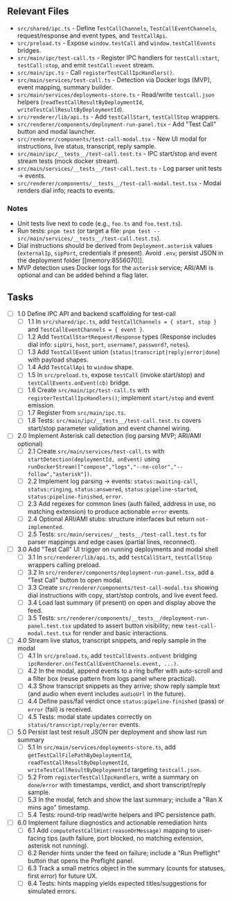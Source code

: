 ## Relevant Files

- `src/shared/ipc.ts` - Define `TestCallChannels`, `TestCallEventChannels`, request/response and event types, and `TestCallApi`.
- `src/preload.ts` - Expose `window.testCall` and `window.testCallEvents` bridges.
- `src/main/ipc/test-call.ts` - Register IPC handlers for `testCall:start`, `testCall:stop`, and emit `testCall:event` stream.
- `src/main/ipc.ts` - Call `registerTestCallIpcHandlers()`.
- `src/main/services/test-call.ts` - Detection via Docker logs (MVP), event mapping, summary builder.
- `src/main/services/deployments-store.ts` - Read/write `testcall.json` helpers (`readTestCallResultByDeploymentId`, `writeTestCallResultByDeploymentId`).
- `src/renderer/lib/api.ts` - Add `testCallStart`, `testCallStop` wrappers.
- `src/renderer/components/deployment-run-panel.tsx` - Add "Test Call" button and modal launcher.
- `src/renderer/components/test-call-modal.tsx` - New UI modal for instructions, live status, transcript, reply sample.
- `src/main/ipc/__tests__/test-call.test.ts` - IPC start/stop and event stream tests (mock docker stream).
- `src/main/services/__tests__/test-call.test.ts` - Log parser unit tests → events.
- `src/renderer/components/__tests__/test-call-modal.test.tsx` - Modal renders dial info; reacts to events.

### Notes

- Unit tests live next to code (e.g., `foo.ts` and `foo.test.ts`).
- Run tests: `pnpm test` (or target a file: `pnpm test -- src/main/services/__tests__/test-call.test.ts`).
- Dial instructions should be derived from `Deployment.asterisk` values (`externalIp`, `sipPort`, credentials if present). Avoid `.env`; persist JSON in the deployment folder [[memory:8556070]].
- MVP detection uses Docker logs for the `asterisk` service; ARI/AMI is optional and can be added behind a flag later.

## Tasks

- [ ] 1.0 Define IPC API and backend scaffolding for test-call
  - [ ] 1.1 In `src/shared/ipc.ts`, add `TestCallChannels = { start, stop }` and `TestCallEventChannels = { event }`.
  - [ ] 1.2 Add `TestCallStartRequest/Response` types (Response includes dial info: `sipUri`, `host`, `port`, `username?`, `password?`, `notes`).
  - [ ] 1.3 Add `TestCallEvent` union (`status|transcript|reply|error|done`) with payload shapes.
  - [ ] 1.4 Add `TestCallApi` to `window` shape.
  - [ ] 1.5 In `src/preload.ts`, expose `testCall` (invoke start/stop) and `testCallEvents.onEvent(cb)` bridge.
  - [ ] 1.6 Create `src/main/ipc/test-call.ts` with `registerTestCallIpcHandlers()`; implement `start/stop` and event emission.
  - [ ] 1.7 Register from `src/main/ipc.ts`.
  - [ ] 1.8 Tests: `src/main/ipc/__tests__/test-call.test.ts` covers start/stop parameter validation and event channel wiring.

- [ ] 2.0 Implement Asterisk call detection (log parsing MVP; ARI/AMI optional)
  - [ ] 2.1 Create `src/main/services/test-call.ts` with `startDetection(deploymentId, onEvent)` using `runDockerStream(["compose","logs","--no-color","--follow","asterisk"])`.
  - [ ] 2.2 Implement log parsing → events: `status:awaiting-call`, `status:ringing`, `status:answered`, `status:pipeline-started`, `status:pipeline-finished`, `error`.
  - [ ] 2.3 Add regexes for common lines (auth failed, address in use, no matching extension) to produce actionable `error` events.
  - [ ] 2.4 Optional ARI/AMI stubs: structure interfaces but return `not-implemented`.
  - [ ] 2.5 Tests: `src/main/services/__tests__/test-call.test.ts` for parser mappings and edge cases (partial lines, reconnect).

- [ ] 3.0 Add "Test Call" UI trigger on running deployments and modal shell
  - [ ] 3.1 In `src/renderer/lib/api.ts`, add `testCallStart`, `testCallStop` wrappers calling preload.
  - [ ] 3.2 In `src/renderer/components/deployment-run-panel.tsx`, add a "Test Call" button to open modal.
  - [ ] 3.3 Create `src/renderer/components/test-call-modal.tsx` showing dial instructions with copy, start/stop controls, and live event feed.
  - [ ] 3.4 Load last summary (if present) on open and display above the feed.
  - [ ] 3.5 Tests: `src/renderer/components/__tests__/deployment-run-panel.test.tsx` updated to assert button visibility; new `test-call-modal.test.tsx` for render and basic interactions.

- [ ] 4.0 Stream live status, transcript snippets, and reply sample in the modal
  - [ ] 4.1 In `src/preload.ts`, add `testCallEvents.onEvent` bridging `ipcRenderer.on(TestCallEventChannels.event, ...)`.
  - [ ] 4.2 In the modal, append events to a ring buffer with auto-scroll and a filter box (reuse pattern from logs panel where practical).
  - [ ] 4.3 Show transcript snippets as they arrive; show reply sample text (and audio when event includes `audioUrl` in the future).
  - [ ] 4.4 Define pass/fail verdict once `status:pipeline-finished` (pass) or `error` (fail) is received.
  - [ ] 4.5 Tests: modal state updates correctly on `status/transcript/reply/error` events.

- [ ] 5.0 Persist last test result JSON per deployment and show last run summary
  - [ ] 5.1 In `src/main/services/deployments-store.ts`, add `getTestCallFilePathByDeploymentId`, `readTestCallResultByDeploymentId`, `writeTestCallResultByDeploymentId` targeting `testcall.json`.
  - [ ] 5.2 From `registerTestCallIpcHandlers`, write a summary on `done`/`error` with timestamps, verdict, and short transcript/reply sample.
  - [ ] 5.3 In the modal, fetch and show the last summary; include a "Ran X mins ago" timestamp.
  - [ ] 5.4 Tests: round-trip read/write helpers and IPC persistence path.

- [ ] 6.0 Implement failure diagnostics and actionable remediation hints
  - [ ] 6.1 Add `computeTestCallHint(reasonOrMessage)` mapping to user-facing tips (auth failure, port blocked, no matching extension, asterisk not running).
  - [ ] 6.2 Render hints under the feed on failure; include a "Run Preflight" button that opens the Preflight panel.
  - [ ] 6.3 Track a small metrics object in the summary (counts for statuses, first error) for future UX.
  - [ ] 6.4 Tests: hints mapping yields expected titles/suggestions for simulated errors.
